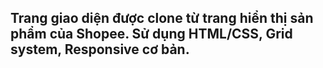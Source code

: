 ## Trang giao diện được clone từ trang hiển thị sản phẩm của Shopee. Sử dụng HTML/CSS, Grid system, Responsive cơ bản.
